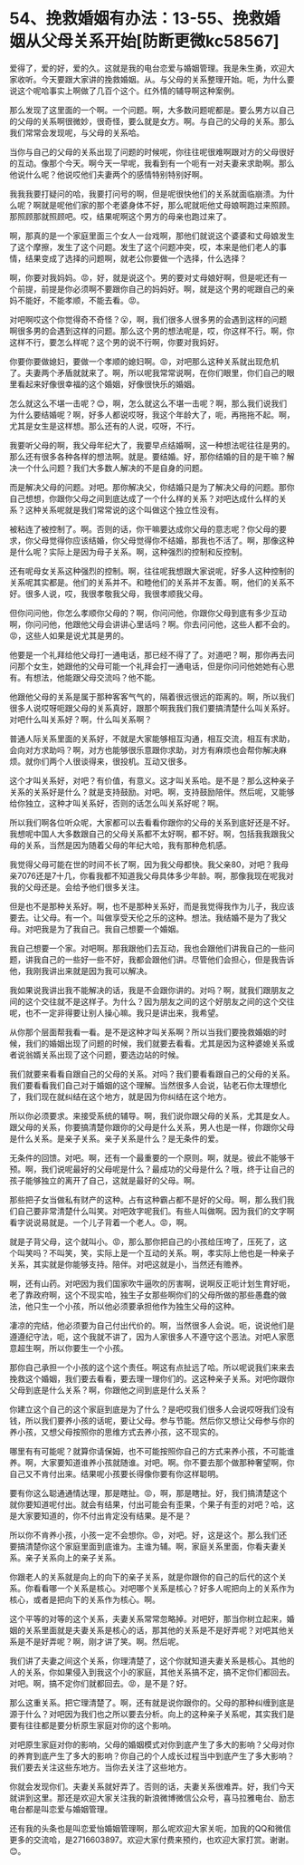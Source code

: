# 54、挽救婚姻有办法：13-55、挽救婚姻从父母关系开始[防断更微kc58567]

爱得了，爱的好，爱的久。这就是我的电台恋爱与婚姻管理。我是朱生勇，欢迎大家收听。今天要跟大家讲的挽救婚姻。从。与父母的关系整理开始。呃，为什么要说这个呢哈事实上啊做了几百个这个。红外情的辅导啊这种案例。

那么发现了这里面的一个啊。一个问题。啊，大多数问题呢都是。要么男方以自己的父母的关系啊很微妙，很奇怪，要么就是女方。啊。与自己的父母的关系。那么我们常常会发现呢，与父母的关系哈。

当你与自己的父母的关系出现了问题的时候呢，你往往呢很难啊跟对方的父母很好的互动。像那个今天。啊今天一早呢，我看到有一个呃有一对夫妻来求助啊。那么他说什么呢？他说哎他们夫妻两个的感情特别特别好啊。

我我我要打疑问的哈，我要打问号的啊，但是呢很快他们的关系就面临崩溃。为什么呢？啊就是呢他们家的那个老婆身体不好，那么呢就呃他丈母娘啊跑过来照顾。那照顾那就照顾吧。哎，结果呢啊这个男方的母亲也跑过来了。

啊，那真的是一个家庭里面三个女人一台戏啊，那他们就说这个婆婆和丈母娘发生了这个摩擦，发生了这个问题。发生了这个问题冲突，哎，本来是他们老人的事情，结果变成了选择的问题啊，就老公你要做一个选择，什么选择？

啊，你要对我妈妈。😡，好，就是说这个。男的要对丈母娘好啊，但是呢还有一个前提，前提是你必须啊不要跟你自己的妈妈好。啊，就是这个男的呢跟自己的亲妈不能好，不能孝顺，不能去看。😡。

对吧啊哎这个你觉得奇不奇怪？😮，啊，我们很多人很多男的会遇到这样的问题啊很多男的会遇到这样的问题。那么这个男的想法呢是，哎，你这样不行。啊，你这样不行，要怎么样呢？这个男的说不行啊，你要对我妈好。

你要你要做媳妇，要做一个孝顺的媳妇啊。😡，对吧那么这种关系就出现危机了。夫妻两个矛盾就就来了。啊，所以呢我常常说啊，在你们眼里，你们自己的眼里看起来好像很幸福的这个婚姻，好像很快乐的婚姻。

怎么就这么不堪一击呢？😊，啊，怎么就这么不堪一击呢？啊，那么我们说我们为什么要结婚呢？啊，好多人都说哎呀，我这个年龄大了，呃，再拖拖不起。啊，尤其是女生是这样想。那么还有的人说，哎呀，不行。

我要听父母的啊，我父母年纪大了，我要早点结婚啊，这一种想法呢往往是男的。那么还有很多各种各样的想法啊。就是。要结婚。好，那你结婚的目的是干嘛？解决一个什么问题？我们大多数人解决的不是自身的问题。

而是解决父母的问题。对吧。那你解决父，你结婚只是为了解决父母的问题。那你自己想想，你跟你父母之间到底达成了一个什么样的关系？对吧达成什么样的关系？这种关系呢就是我们常常说的这个叫做这个独立性没有。

被粘连了被控制了。啊。否则的话，你干嘛要达成你父母的意志呢？你父母的要求，你父母觉得你应该结婚，你父母觉得你不结婚，那我也不活了。啊，那像这种是什么呢？实际上是因为母子关系。啊，这种强烈的控制和反控制。

还有呢母女关系这种强烈的控制。啊，往往呢我想跟大家说呢，好多人这种控制的关系呢其实都是。他们的关系并不。和睦他们的关系并不友善。啊，他们的关系不好。很多人说，哎，我很孝敬我父母，我很孝顺我父母。

但你问问他，你怎么孝顺你父母的？啊，你问问他，你跟你父母到底有多少互动啊，你问问他，他跟他父母会讲讲心里话吗？啊。你去问问他，这些人都不会的。😡，这些人如果是说尤其是男的。

他要是一个礼拜给他父母打一通电话，那已经不得了了。对道吧？啊，那你再去问问那个女生，她跟他的父母可能一个礼拜会打一通电话，但是你问问他她她有心思有。有想法，他能跟父母交流吗？他不能。

他跟他父母的关系是属于那种客客气气的，隔着很远很远的距离的。啊，所以我们很多人说哎呀呃跟父母的关系真好，跟那个啊我我们我们要搞清楚什么叫关系好。对吧什么叫关系好？啊，什么叫关系啊？

普通人际关系里面的关系好，不就是大家能够相互沟通，相互交流，相互有求助，会向对方求助吗？啊，对方也能够很乐意跟你求助，对方有麻烦也会帮你解决麻烦。就你们两个人很谈得来，很投机。互动又很多。

这个才叫关系好，对吧？有价值，有意义。这才叫关系哈。是不是？那么这种亲子关系的关系好是什么？就是支持鼓励。对吧。啊，支持鼓励陪伴。然后呢，又能够给你独立，这种才叫关系好，否则的话怎么叫关系好呢？啊。

所以我们啊各位听众呢，大家都可以去看看你跟你的父母的关系到底好还是不好。我想呢中国人大多数跟自己的父母关系都不太好啊，都不好。啊，包括我我跟我父母的关系，当然是因为随着父母的年纪大哈，我有那种危机感。

我觉得父母可能在世的时间不长了啊，因为我父母都快。我父亲80，对吧？我母亲7076还是7十几，你看我都不知道我父母具体多少年龄。啊，那像我现在呢我对我的父母还是。会给予他们很多关注。

但是也不是那种关系好。啊，也不是那种关系好，而是我觉得我作为儿子，我应该要去。让父母。有一个。叫做享受天伦之乐的这种。想法。我结婚不是为了我父母。对吧我是为了我自己。我自己想要一个婚姻。

我自己想要一个家。对吧啊。那我跟他们去互动，我也会跟他们讲我自己的一些问题，讲我自己的一些好一些不好，我都会跟他们讲。尽管他们会担心，但是我告诉他，我刚我讲出来就是因为我可以解决。

我如果说我讲出我不能解决的话，我是不会跟你讲的。对吗？啊，就我们跟朋友之间的这个交往就不是这样子。为什么？因为朋友之间的这个好朋友之间的这个交往呢，也不一定非得要让别人操心嘛。我只是讲出来，我希望。

从你那个层面帮我看一看。是不是这种才叫关系啊？所以当我们要挽救婚姻的时候，我们的婚姻出现了问题的时候，我们就要去看看。尤其是因为这种婆媳关系或者说翁婿关系出现了这个问题，要选边站的时候。

我们就要来看看自跟自己的父母的关系。对吗？我们要看看跟自己的父母的关系。我们要看看我们自己对于婚姻的这个理解。当然很多人会说，钻老石你太理想化了，我们现在就纠结在这个地方，就是因为你纠结在这个地方。

所以你必须要求。来接受系统的辅导。啊，我们说你跟父母的关系，尤其是女人。跟父母的关系，你要搞清楚你跟你的父母是什么关系，男人也是一样，你跟你父母是什么关系。是亲子关系。亲子关系是什么？是无条件的爱。

无条件的回馈。对吧。啊，还有一个最重要的一个原则。啊，就是。彼此不能够干预。啊，我们说呢最好的父母呢是什么？最成功的父母是什么？哦，终于让自己的孩子能够独立的离开了自己，这就是最好的父母。啊。

那些把子女当做私有财产的这种。占有这种霸占都不是好的父母。啊，那么我们我们自己要非常清楚什么叫笑。对吧效字呢我们。有些人叫做啊。因为我们的文字啊看字说说易就是。一个儿子背着一个老人。😡，啊。

就是子背父母，这个就叫小。😡，那么那你把自己的小孩给压垮了，压死了，这个叫笑吗？不叫笑，笑，实际上是一个互动的关系。啊，孝实际上他也是一种亲子关系，其实就是你能够支持。陪伴。对吧这就是小，当然还有赡养。

啊，还有山药。对吧因为我们国家吹牛逼吹的厉害啊，说啊反正呃计划生育好呃，老了靠政府啊，这个不现实哈，独生子女那些啊你们的父母所做的那些愚蠢的做法，他只生一个小孩，所以他必须要承担他作为独生父母的这种。

凄凉的完结，他必须要为自己付出代价的。啊，当然很多人会说。呃，说说他们是遵遵纪守法，呃，这个我就不讲了，因为人家很多人不遵守这个恶法。对吧人家愿意超生啊，所以你要生一个小孩。

那你自己承担一个小孩的这个这个责任。啊这有点扯远了哈。所以呢说我们来来去挽救这个婚姻，我们要去看看，要去理一理你们的。这这种亲子关系。对吧你跟你父母到底是什么关系？啊，你跟他之间到底是什么关系？

你建立这个自己的这个家庭到底是为了什么？是吧哎我们很多人会说哎呀我们没有钱，所以我们要养小孩的话呢，要让父母。参与节能。然后你又想让父母参与你的养小孩，又想父母按照你的思维方式去养小孩，这不现实的。

哪里有有可能呢？就算你请保姆，也不可能按照你自己的方式来养小孩，不可能谁养。啊，大家要知道谁养小孩就随谁。对吧。啊。你不要去那个做那种奢望啊，你自己又不肯付出来。结果呢小孩要长得像你要有你这样聪明。

要有你这么聪通通情达理，那是瞎扯。😡，啊，那是瞎扯。好，我们搞清楚这个就你要知道呢付出。就会有结果，付出可能会有歪果，个果子有歪的对吧？哈，这是大家要知道的，你不付出肯定没有结果。是不是？

所以你不肯养小孩，小孩一定不会想你。😡，对吧。好，这是这个。那么我们还要搞清楚你这个家庭里面到底谁为。主谁为辅。啊，家庭关系里面，你看夫妻关系。亲子关系向上的亲子关系。

你跟老人的关系就是向上的向下的亲子关系，就是你跟你的自己的后代的这个关系。你看看哪一个关系是核心。对吧哪个关系是核心？好多人呢把向上的关系作为核心，或者是把向下的关系作为核心。啊。

这个平等的对等的这个关系，夫妻关系常常忽略掉。对吧好，那当你树立起来，婚姻的关系里面就是夫妻关系是核心的话，那其他的关系是不是好弄呢？对吧其他关系是不是好弄呢？啊，刚才讲了笑。啊。然后呢。

我们讲了夫妻之间这个关系，你理清楚了，这个你就知道夫妻关系是核心。其他的人的关系，你如果侵入到我这个小的家庭，其他关系搞不定，搞不定你们都回去。对吧。啊，搞不定你们就都回去。😡，是不是？好。

那么这重关系。把它理清楚了。啊，还有就是说你跟你的。父母的那种纠缠到底是源于什么？对吧因为我们也之所以要去分析。向上的这种亲子关系呢，其实我们是要有往往都是要分析原生家庭对你的这个影响。

对吧原生家庭对你的影响，父母的婚姻模式对你到底产生了多大的影响？父母对你的养育到底产生了多大的影响？你自己的个人成长过程当中到底产生了多大影响？我们要去关注这些东地方。当你去关注了这些地方。

你就会发现你们。夫妻关系就好弄了。否则的话，夫妻关系很难弄。好，我们今天就讲到这里。那还是欢迎大家关注我的新浪微博微信公众号，喜马拉雅电台、励志电台都是叫恋爱与婚姻管理。

还有我的头条也是叫恋爱怡婚姻管理啊，那么呢欢迎大家关呃，加我的QQ和微信更多的交流哈，是2716603897。欢迎大家付费来预约，也欢迎大家打赏。谢谢。😊。


